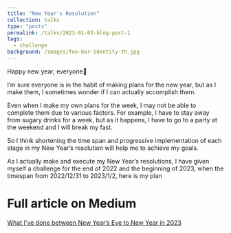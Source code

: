 ```yaml
---
title: "New Year's Resolution"
collection: talks
type: "posts"
permalink: /talks/2023-01-03-blog-post-1
tags:
  - challenge
background: /images/foo-bar-identity-th.jpg
---
```


Happy new year, everyone👋

I’m sure everyone is in the habit of making plans for the new year, but as I make them, I sometimes wonder if I can actually accomplish them.

Even when I make my own plans for the week, I may not be able to complete them due to various factors. For example, I have to stay away from sugary drinks for a week, but as it happens, I have to go to a party at the weekend and I will break my fast.

So I think shortening the time span and progressive implementation of each stage in my New Year’s resolution will help me to achieve my goals.

As I actually make and execute my New Year’s resolutions, I have given myself a challenge for the end of 2022 and the beginning of 2023, when the timespan from 2022/12/31 to 2023/1/2, here is my plan

Full article on Medium
======
[What I've done between New Year’s Eve to New Year in 2023](https://medium.com/p/5863dc5d29a9)